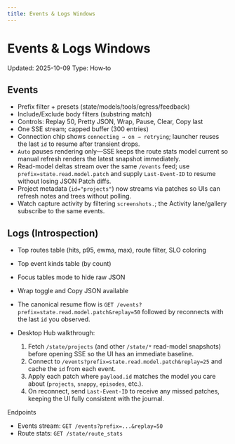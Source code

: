 ```yaml
---
title: Events & Logs Windows
---
```


# Events & Logs Windows
Updated: 2025-10-09
Type: How‑to

## Events
- Prefix filter + presets (state/models/tools/egress/feedback)
- Include/Exclude body filters (substring match)
- Controls: Replay 50, Pretty JSON, Wrap, Pause, Clear, Copy last
- One SSE stream; capped buffer (300 entries)
- Connection chip shows `connecting → on → retrying`; launcher reuses the last `id` to resume after transient drops.
- `Auto` pauses rendering only—SSE keeps the route stats model current so manual refresh renders the latest snapshot immediately.
- Read-model deltas stream over the same `/events` feed; use `prefix=state.read.model.patch` and supply `Last-Event-ID` to resume without losing JSON Patch diffs.
- Project metadata (`id="projects"`) now streams via patches so UIs can refresh notes and trees without polling.
- Watch capture activity by filtering `screenshots.`; the Activity lane/gallery subscribe to the same events.

## Logs (Introspection)
- Top routes table (hits, p95, ewma, max), route filter, SLO coloring
- Top event kinds table (by count)
- Focus tables mode to hide raw JSON
- Wrap toggle and Copy JSON available

- The canonical resume flow is `GET /events?prefix=state.read.model.patch&replay=50` followed by reconnects with the last `id` you observed.
- Desktop Hub walkthrough:
  1. Fetch `/state/projects` (and other `/state/*` read-model snapshots) before opening SSE so the UI has an immediate baseline.
  2. Connect to `/events?prefix=state.read.model.patch&replay=25` and cache the `id` from each event.
  3. Apply each patch where `payload.id` matches the model you care about (`projects`, `snappy`, `episodes`, etc.).
  4. On reconnect, send `Last-Event-ID` to receive any missed patches, keeping the UI fully consistent with the journal.

Endpoints
- Events stream: `GET /events?prefix=...&replay=50`
- Route stats: `GET /state/route_stats`
